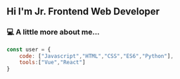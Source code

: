 
## Hi I'm Jr. Frontend Web Developer 


### 💻 A little more about me...
```javascript
const user = {
    code: ["Javascript","HTML","CSS","ES6","Python"],
    tools:["Vue","React"]
}
```

<!--
**muhsin61/muhsin61** is a ✨ _special_ ✨ repository because its `README.md` (this file) appears on your GitHub profile.
![alt text](https://camo.githubusercontent.com/6560b0817de8903bd77578de380fd4babc1a9147/68747470733a2f2f75706c6f61642e77696b696d656469612e6f72672f77696b6970656469612f636f6d6d6f6e732f7468756d622f392f39352f5675652e6a735f4c6f676f5f322e7376672f3130323470782d5675652e6a735f4c6f676f5f322e7376672e706e67)


#☑ 👨‍ Coding
Here are some ideas to get you started:
### Hi there 👋 
- 🔭 I’m currently working on ...
- 🌱 I’m currently learning ...
- 👯 I’m looking to collaborate on ...
- 🤔 I’m looking for help with ...
- 💬 Ask me about ...
- 📫 How to reach me: ...
- 😄 Pronouns: ...
- ⚡ Fun fact: ...
-->
